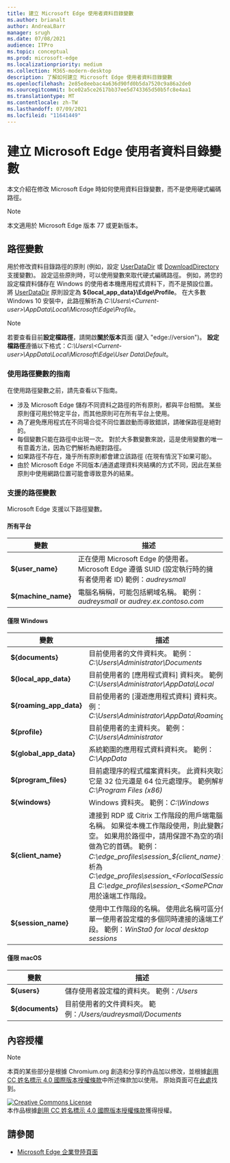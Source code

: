 ```yaml
---
title: 建立 Microsoft Edge 使用者資料目錄變數
ms.author: brianalt
author: AndreaLBarr
manager: srugh
ms.date: 07/08/2021
audience: ITPro
ms.topic: conceptual
ms.prod: microsoft-edge
ms.localizationpriority: medium
ms.collection: M365-modern-desktop
description: 了解如何建立 Microsoft Edge 使用者資料目錄變數
ms.openlocfilehash: 2e85e8eebac4a636d90fd0b5da7520c9a86a2de0
ms.sourcegitcommit: bce02a5ce2617bb37ee5d743365d50b5fc8e4aa1
ms.translationtype: MT
ms.contentlocale: zh-TW
ms.lasthandoff: 07/09/2021
ms.locfileid: "11641449"
---
```

# <a name="create-microsoft-edge-user-data-directory-variables"></a>建立 Microsoft Edge 使用者資料目錄變數

本文介紹在修改 Microsoft Edge 時如何使用資料目錄變數，而不是使用硬式編碼路徑。

>[!NOTE]
>本文適用於 Microsoft Edge 版本 77 或更新版本。
## <a name="path-variables"></a>路徑變數

用於修改資料目錄路徑的原則 (例如，設定 [UserDataDir](microsoft-edge-policies.md#userdatadir) 或 [DownloadDirectory](microsoft-edge-policies.md#downloaddirectory) 支援變數)。 設定這些原則時，可以使用變數來取代硬式編碼路徑。 例如，將您的設定檔資料儲存在 Windows 的使用者本機應用程式資料下，而不是預設位置。 將 [UserDataDir](microsoft-edge-policies.md#userdatadir) 原則設定為 **${local_app_data}\Edge\Profile**。 在大多數 Windows 10 安裝中，此路徑解析為 *C:\Users\\&lt;Current-user&gt;\AppData\Local\Microsoft\Edge\Profile*。

>[!NOTE]
>若要查看目前**設定檔路徑**，請開啟**關於版本**頁面 (鍵入 "edge://version")。 **設定檔路徑**遵循以下格式：*C:\Users\\&lt;Current-user&gt;\AppData\Local\Microsoft\Edge\User Data\Default*。

### <a name="guidance-for-using-path-variables"></a>使用路徑變數的指南

在使用路徑變數之前，請先查看以下指南。

- 涉及 Microsoft Edge 儲存不同資料之路徑的所有原則，都與平台相關。 某些原則僅可用於特定平台，而其他原則可在所有平台上使用。
- 為了避免應用程式在不同場合從不同位置啟動而導致錯誤，請確保路徑是絕對的。
- 每個變數只能在路徑中出現一次。 對於大多數變數來說，這是使用變數的唯一有意義方法，因為它們解析為絕對路徑。
- 如果路徑不存在，幾乎所有原則都會建立該路徑 (在現有情況下如果可能)。
- 由於 Microsoft Edge 不同版本/通道處理資料夾結構的方式不同，因此在某些原則中使用網路位置可能會導致意外的結果。

### <a name="supported-path-variables"></a>支援的路徑變數

Microsoft Edge 支援以下路徑變數。

#### <a name="all-platforms"></a>所有平台

| 變數 | 描述 |
| --- | --- |
| **${user_name}** | 正在使用 Microsoft Edge 的使用者。 Microsoft Edge 遵循 SUID (設定執行時的擁有者使用者 ID) 範例：*audreysmall* |
| **${machine_name}** | 電腦名稱稱，可能包括網域名稱。 範例：*audreysmall* or *audrey.ex.contoso.com* |

#### <a name="windows-only"></a>僅限 Windows

| 變數 | 描述 |
| --- | --- |
| **${documents}** | 目前使用者的文件資料夾。 範例：*C:\Users\Administrator\Documents* |
|**${local_app_data}** | 目前使用者的 [應用程式資料] 資料夾。 範例：*C:\Users\Administrator\AppData\Local* |
|**${roaming_app_data}** | 目前使用者的 [漫遊應用程式資料] 資料夾。 範例：*C:\Users\Administrator\AppData\Roaming* |
| **${profile}** | 目前使用者的主資料夾。 範例：*C:\Users\Administrator* |
| **${global_app_data}** | 系統範圍的應用程式資料資料夾。 範例：*C:\AppData* |
| **${program_files}** | 目前處理序的程式檔案資料夾。 此資料夾取決於它是 32 位元還是 64 位元處理序。 範例解析：*C:\Program Files (x86)* |
| **${windows}** | Windows 資料夾。 範例：*C:\Windows* |
| **${client_name}** | 連接到 RDP 或 Citrix 工作階段的用戶端電腦的名稱。 如果從本機工作階段使用，則此變數為空。 如果用於路徑中，請用保證不為空的項目來做為它的首碼。 範例：*C:\edge_profiles\session_${client_name}* 解析為 *C:\edge_profiles\session_&lt;ForlocalSessions&gt;* 且 *C:\edge_profiles\session_&lt;SomePCname&gt;* 用於遠端工作階段。 |
| **${session_name}** | 使用中工作階段的名稱。 使用此名稱可區分使用單一使用者設定檔的多個同時連接的遠端工作階段。 範例：*WinSta0 for local desktop sessions* |

#### <a name="macos-only"></a>僅限 macOS

| 變數 | 描述 |
| --- | --- |
| **${users}** | 儲存使用者設定檔的資料夾。 範例：*/Users* |
| **${documents}** | 目前使用者的文件資料夾。 範例：*/Users/audreysmall/Documents* |

## <a name="content-license"></a>內容授權

>[!NOTE]
>本頁的某些部分是根據 Chromium.org 創造和分享的作品加以修改，並根據[創用 CC 姓名標示 4.0 國際版本授權條款](http://creativecommons.org/licenses/by/4.0/)中所述條款加以使用。 原始頁面可在[此處](https://www.chromium.org/administrators/policy-list-3/user-data-directory-variables)找到。
  
<a rel="license" href="http://creativecommons.org/licenses/by/4.0/"><img alt="Creative Commons License" style="border-width:0" src="https://i.creativecommons.org/l/by/4.0/88x31.png" /></a><br/>本作品根據<a rel="license" href="http://creativecommons.org/licenses/by/4.0/">創用 CC 姓名標示 4.0 國際版本授權條款</a>獲得授權。
## <a name="see-also"></a>請參閱

- [Microsoft Edge 企業登陸頁面](https://aka.ms/EdgeEnterprise)
